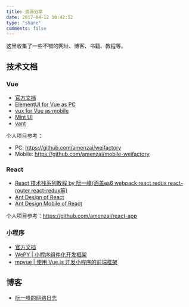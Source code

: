 ```yaml
---
title: 资源分享
date: 2017-04-12 10:42:52
type: "share"
comments: false
---
```

这里收集了一些不错的网址、博客、书籍、教程等。

## 技术文档

### Vue

- [官方文档](https://cn.vuejs.org/)
- [ElementUI for Vue as PC](http://element.eleme.io/#/zh-CN)
- [vux for Vue as mobile](https://doc.vux.li/zh-CN/)
- [Mint UI](http://mint-ui.github.io/#!/en)
- [vant](https://youzan.github.io/vant/#/zh-CN/intro)

个人项目参考：
- PC: https://github.com/amenzai/weifactory
- Mobile: https://github.com/amenzai/mobile-weifactory

### React
- [React 技术栈系列教程 by 阮一峰(涵盖es6 webpack react redux react-router react-redux等)](http://www.ruanyifeng.com/blog/2016/09/react-technology-stack.html)
- [Ant Design of React](https://ant.design/docs/react/introduce-cn)
- [Ant Design Mobile of React](https://mobile.ant.design/docs/react/introduce-cn)

个人项目参考：https://github.com/amenzai/react-app

### 小程序
 - [官方文档](https://developers.weixin.qq.com/miniprogram/dev/)
 - [WePY | 小程序组件化开发框架](https://tencent.github.io/wepy/index.html)
 - [mpvue | 使用 Vue.js 开发小程序的前端框架](http://mpvue.com/)

## 博客

 - [阮一峰的网络日志](http://www.ruanyifeng.com/blog/)